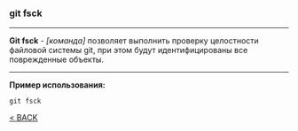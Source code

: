### git fsck
---

**Git fsck** - *[команда]* позволяет выполнить проверку целостности файловой системы git, при этом будут идентифицированы все поврежденные объекты.

---
**Пример использования:**
```bash=
git fsck
```

[< BACK](./readme.md)